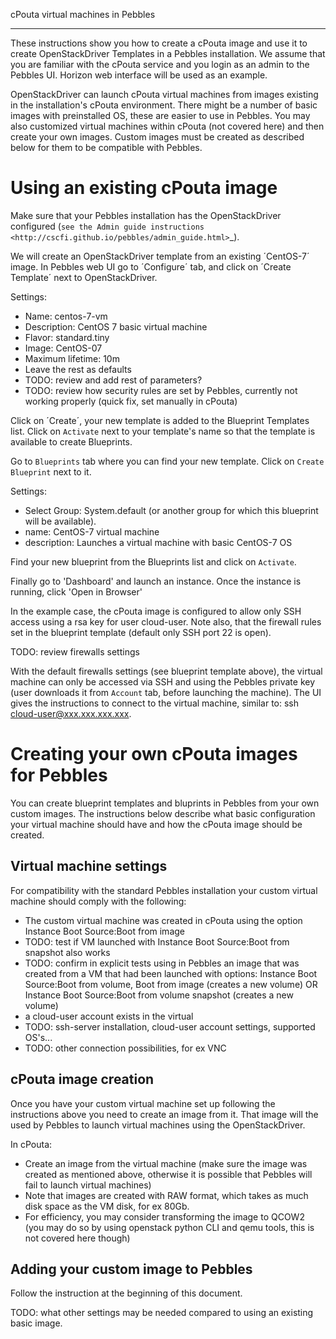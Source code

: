 cPouta virtual machines in Pebbles
***********************************************
These instructions show you how to create a cPouta image and use it to create OpenStackDriver Templates 
in a Pebbles installation. We assume that you are
familiar with the cPouta service and you login as an admin to the Pebbles UI. Horizon web interface will be used as an example.

OpenStackDriver can launch cPouta virtual machines from images existing in the installation's 
cPouta environment. There might be a number of basic images with preinstalled OS, these are easier to use in Pebbles. 
You may also customized virtual machines within cPouta (not covered here) and then create your own images. 
Custom images must be created as described below for them to be compatible with Pebbles.

Using an existing cPouta image
==============================
Make sure that your Pebbles installation has the OpenStackDriver configured
(`see the Admin guide instructions <http://cscfi.github.io/pebbles/admin_guide.html>`_).

We will create an OpenStackDriver template from an existing ´CentOS-7´ image. 
In Pebbles web UI go to ´Configure´ tab, and click on ´Create Template´ next to OpenStackDriver.

Settings:

* Name: centos-7-vm
* Description: CentOS 7 basic virtual machine
* Flavor: standard.tiny
* Image: CentOS-07
* Maximum lifetime: 10m
* Leave the rest as defaults
* TODO: review and add rest of parameters?
* TODO: review how security rules are set by Pebbles, currently not working properly (quick fix, set manually in cPouta)

Click on ´Create´, your new template is added to the Blueprint Templates list. Click on `Activate` next 
to your template's name so that the template is available to create Blueprints.

Go to `Blueprints` tab where you can find your new template. Click on `Create Blueprint` next to it.

Settings:

* Select Group: System.default (or another group for which this blueprint will be available).
* name: CentOS-7 virtual machine
* description: Launches a virtual machine with basic CentOS-7 OS

Find your new blueprint from the Blueprints list and click on `Activate`.

Finally go to 'Dashboard' and launch an instance. Once the instance is running, click 'Open in Browser'

In the example case, the cPouta image is configured to allow only SSH access using a rsa key for user cloud-user. 
Note also, that the firewall rules set in the blueprint template (default only SSH port 22 is open).

TODO: review firewalls settings

With the default firewalls settings (see blueprint template above), the virtual machine can only be accessed 
via SSH and using the Pebbles private key (user downloads it from `Account` tab, before launching the machine).
The UI gives the instructions to connect to the virtual machine, similar to: ssh cloud-user@xxx.xxx.xxx.xxx.


Creating your own cPouta images for Pebbles
==================================

You can create blueprint templates and bluprints in Pebbles from your own custom images. The instructions below
describe what basic configuration your virtual machine should have and how the cPouta image should be created.

Virtual machine settings
------------------------
For compatibility with the standard Pebbles installation your custom virtual machine should comply with the following:

* The custom virtual machine was created in cPouta using the option Instance Boot Source:Boot from image
* TODO: test if VM launched with Instance Boot Source:Boot from snapshot also works
* TODO: confirm in explicit tests using in Pebbles an image that was created from a VM that had been launched
with options:  Instance Boot Source:Boot from volume, Boot from image (creates a new volume) 
OR  Instance Boot Source:Boot from volume snapshot (creates a new volume)
* a cloud-user account exists in the virtual 
* TODO: ssh-server installation, cloud-user account settings, supported OS's...
* TODO: other connection possibilities, for ex VNC

cPouta image creation
------------------------

Once you have your custom virtual machine set up following the instructions above you need to create an image from it. That
image will the used by Pebbles to launch virtual machines using the OpenStackDriver.

In cPouta:
* Create an image from the virtual machine (make sure the image was created as mentioned above, otherwise it is possible
that Pebbles will fail to launch virtual machines)
* Note that images are created with RAW format, which takes as much disk space as the VM disk, for ex 80Gb. 
* For efficiency, you may consider transforming the image to QCOW2 (you may do so by using openstack python CLI
and qemu tools, this is not covered here though)

Adding your custom image to Pebbles
-------------------------
Follow the instruction at the beginning of this document.

TODO: what other settings may be needed compared to using an existing basic image.
	
